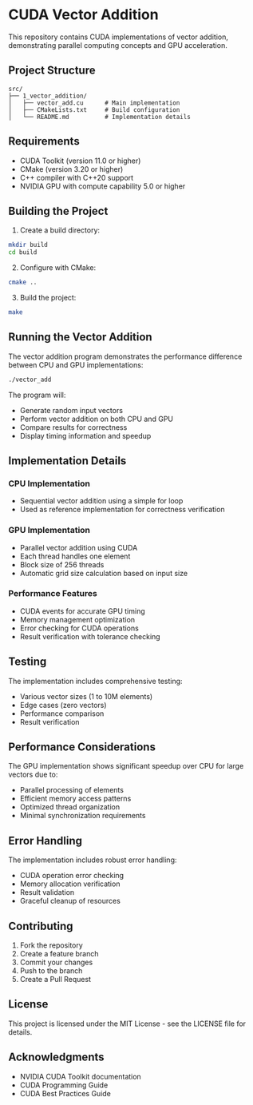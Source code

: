 # CUDA Vector Addition

This repository contains CUDA implementations of vector addition, demonstrating parallel computing concepts and GPU acceleration.

## Project Structure

```
src/
├── 1_vector_addition/
│   ├── vector_add.cu      # Main implementation
│   ├── CMakeLists.txt     # Build configuration
│   └── README.md          # Implementation details
```

## Requirements

- CUDA Toolkit (version 11.0 or higher)
- CMake (version 3.20 or higher)
- C++ compiler with C++20 support
- NVIDIA GPU with compute capability 5.0 or higher

## Building the Project

1. Create a build directory:
```bash
mkdir build
cd build
```

2. Configure with CMake:
```bash
cmake ..
```

3. Build the project:
```bash
make
```

## Running the Vector Addition

The vector addition program demonstrates the performance difference between CPU and GPU implementations:

```bash
./vector_add
```

The program will:
- Generate random input vectors
- Perform vector addition on both CPU and GPU
- Compare results for correctness
- Display timing information and speedup

## Implementation Details

### CPU Implementation
- Sequential vector addition using a simple for loop
- Used as reference implementation for correctness verification

### GPU Implementation
- Parallel vector addition using CUDA
- Each thread handles one element
- Block size of 256 threads
- Automatic grid size calculation based on input size

### Performance Features
- CUDA events for accurate GPU timing
- Memory management optimization
- Error checking for CUDA operations
- Result verification with tolerance checking

## Testing

The implementation includes comprehensive testing:
- Various vector sizes (1 to 10M elements)
- Edge cases (zero vectors)
- Performance comparison
- Result verification

## Performance Considerations

The GPU implementation shows significant speedup over CPU for large vectors due to:
- Parallel processing of elements
- Efficient memory access patterns
- Optimized thread organization
- Minimal synchronization requirements

## Error Handling

The implementation includes robust error handling:
- CUDA operation error checking
- Memory allocation verification
- Result validation
- Graceful cleanup of resources

## Contributing

1. Fork the repository
2. Create a feature branch
3. Commit your changes
4. Push to the branch
5. Create a Pull Request

## License

This project is licensed under the MIT License - see the LICENSE file for details.

## Acknowledgments

- NVIDIA CUDA Toolkit documentation
- CUDA Programming Guide
- CUDA Best Practices Guide
